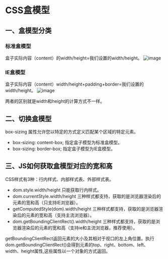 # CSS盒模型
## 一、盒模型分类
### 标准盒模型
盒子实际内容（content）的width/height=我们设置的width/height。
![image](https://img4.mukewang.com/5b73f51e00015f7905000338.jpg)
### IE盒模型
盒子实际内容（content）width/height+padding+border=我们设置的width/height。
![image](https://img.mukewang.com/5b73f53f0001a7ec05000334.jpg)

两者的区别就是width和height的计算方式不一样。
## 二、切换盒模型
box-sizing 属性允许您以特定的方式定义匹配某个区域的特定元素。

* box-sizing: content-box; 指定盒子模型为标准盒模型。
* box-sizing: border-box; 指定盒子模型为IE盒模型。
## 三、JS如何获取盒模型对应的宽和高
CSS样式有3种：行内样式、内部样式表、外部样式表。

* dom.style.width/height 只能获取行内样式。
* dom.currentStyle.width/height 三种样式都支持，获取的是浏览器渲染后的元素的宽和高（只支持IE浏览器）。
* getComputedStyle(dom).width/height 三种样式都支持，获取的是浏览器渲染后的元素的宽和高（支持主流浏览器）。
* dom.getBoundingClientRect().width/height 三种样式都支持，获取的是浏览器渲染后的元素的宽和高（支持ie和主流浏览器，推荐使用）。

getBoundingClientRect返回元素的大小及其相对于视口的左上角位置。执行 dom.getBoundingClientRect()会得到元素的top、right、bottom、left、width、height属性,这些属性以一个对象的方式返回。